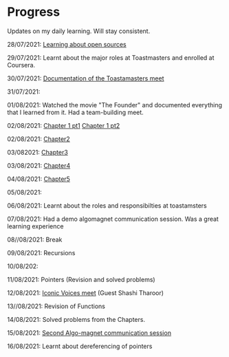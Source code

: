 # Progress
Updates on my daily learning.
Will stay consistent.

28/07/2021: [Learning about open sources](https://github.com/Anjura/OpenSources)

29/07/2021: Learnt about the major roles at Toastmasters and enrolled at Coursera.

30/07/2021: [Documentation of the Toastamasters meet](https://github.com/Anjura/ToastmastersMeet)

31/07/2021:

01/08/2021: Watched the movie "The Founder" and documented everything that I learned from it. Had a team-building meet. 

02/08/2021: [Chapter 1 pt1](https://github.com/cleanhand/phase-1-Anjura/blob/main/Let%20Us%20C/Chapter1pt1.md) 
              [Chapter 1 pt2](https://github.com/cleanhand/phase-1-Anjura/blob/main/Let%20Us%20C/Chapter1pt2.md)   
            
02/08/2021: [Chapter2](https://github.com/cleanhand/phase-1-Anjura/blob/main/Let%20Us%20C/Chapter2.md)

03/082021:  [Chapter3](https://github.com/cleanhand/phase-1-Anjura/blob/main/Let%20Us%20C/Chapter3.md)

03/08/2021: [Chapter4](https://github.com/cleanhand/phase-1-Anjura/blob/main/Let%20Us%20C/Chapter4.md)

04/08/2021: [Chapter5](https://github.com/cleanhand/phase-1-Anjura/blob/main/Let%20Us%20C/Chapter5.md)

05/08/2021: 

06/08/2021: Learnt about the roles and responsibilties at toastamsters

07/08/2021: Had a demo algomagnet communication session. Was a great learning experience

08//08/2021: Break

09/08/2021: Recursions

10/08/202: 

11/08/2021: Pointers (Revision and solved problems)

12/08/2021: [Iconic Voices meet](https://github.com/cleanhand/phase-1-Anjura/blob/main/Iconic%20voices%20meet.md) (Guest Shashi Tharoor)

13//08/2021: Revision of Functions

14/08/2021: Solved problems from the Chapters.

15/08/2021: [Second Algo-magnet communication session](https://github.com/cleanhand/phase-1-Anjura/blob/main/Second%20AlgoMagnet%20Communication%20session.md)

16/08/2021: Learnt about dereferencing of pointers


